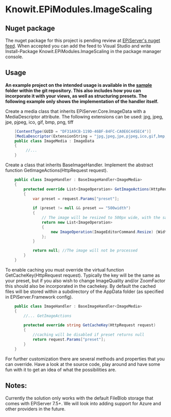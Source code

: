 Knowit.EPiModules.ImageScaling
==============================

Nuget package
------------------------------
The nuget package for this project is pending review at [EPiServer's nuget feed](https://nuget.episerver.com/en/Feed/). When accepted you can add the feed to Visual Studio and write Install-Package Knowit.EPiModules.ImageScaling in the package manager console.


Usage
------------------------------
__An example project on the intended usage is available in the [sample](/sample) folder within the git repository. This also includes how you can incorporate it with your views, as well as structuring presets. The following example only shows the implementation of the handler itself.__

Create a media class that inherits EPiServer.Core.ImageData with a MediaDescriptor attribute. 
The following extensions can be used: jpg, jpeg, jpe, pjpeg, ico, gif, bmp, png, tiff

```csharp
    [ContentType(GUID = "DF31A9CB-119D-46BF-84FC-CA0E6C445EC4")]
    [MediaDescriptor(ExtensionString = "jpg,jpeg,jpe,pjpeg,ico,gif,bmp,png,tiff")]
    public class ImageMedia : ImageData
    {
         //...
    }
```

Create a class that inherits BaseImageHandler. Implement the abstract function GetImageActions(HttpRequest request).

```csharp
    public class ImageHandler : BaseImageHandler<ImageMedia>
    {
        protected override List<ImageOperation> GetImageActions(HttpRequest request)
        {
            var preset = request.Params["preset"];
            
            if (preset != null && preset == "500width") 
            {
                // The image will be resized to 500px wide, with the same aspect ratio
                return new List<ImageOperation>
                {
                    new ImageOperation(ImageEditorCommand.Resize) {Width = 500}
                };
            }

            return null; //The image will not be processed
        }
    }
```

To enable caching you must override the virtual function GetCacheKey(HttpRequest request). 
Typically the key will be the same as your preset, but if you also wish to change ImageQuality 
and/or ZoomFactor this should also be incorporated in the cachekey. 
By default the cached files will be stored within a subdirectory of the AppData folder 
(as specified in EPiServer.Framework config).


```csharp
    public class ImageHandler : BaseImageHandler<ImageMedia>
    {
        //... GetImageActions
    
        protected override string GetCacheKey(HttpRequest request)
        {
            //caching will be disabled if preset returns null
            return request.Params["preset"];
        }
    }
```

For further customization there are several methods and properties that you can override. 
Have a look at the source code, play around and have some fun with it to get an idea of what the possibilities are.


Notes:
------------------------------
Currently the solution only works with the default FileBlob storage that comes with EPiServer 7.5+.
We will look into adding support for Azure and other providers in the future.
